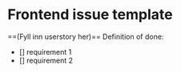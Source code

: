 # Frontend issue template
==(Fyll inn userstory her)==
Definition of done:
- [] requirement 1
- [] requirement 2

